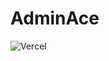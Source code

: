 # AdminAce

![Vercel](https://therealsujitk-vercel-badge.vercel.app/?app=admin-ace&style=for-the-badge)
